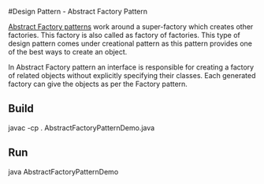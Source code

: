 #Design Pattern - Abstract Factory Pattern
 
[Abstract Factory patterns](http://www.tutorialspoint.com/design_pattern/abstract_factory_pattern.htm) work around a super-factory which creates other factories. This factory is also called as factory of factories. This type of design pattern comes under creational pattern as this pattern provides one of the best ways to create an object.

In Abstract Factory pattern an interface is responsible for creating a factory of related objects without explicitly specifying their classes. Each generated factory can give the objects as per the Factory pattern.

## Build

javac -cp . AbstractFactoryPatternDemo.java

## Run

java AbstractFactoryPatternDemo